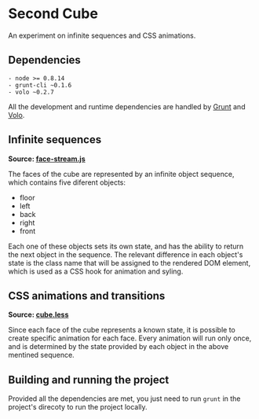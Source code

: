 # Second Cube

An experiment on infinite sequences and CSS animations.

## Dependencies

    - node >= 0.8.14
    - grunt-cli ~0.1.6
    - volo ~0.2.7

All the development and runtime dependencies are handled by [Grunt](http://gruntjs.com/) and [Volo](http://volojs.org/).

## Infinite sequences

**Source: [face-stream.js](https://github.com/grancalavera/second-cube/blob/master/www/js/app/face-stream.js)**

The faces of the cube are represented by an infinite object sequence, which
contains five diferent objects:

  - floor
  - left
  - back
  - right
  - front

Each one of these objects sets its own state, and has the ability to return the
next object in the sequence. The relevant difference in each object's state is
the class name that will be assigned to the rendered DOM element, which is used
as a CSS hook for animation and syling.

## CSS animations and transitions

**Source: [cube.less](https://github.com/grancalavera/second-cube/blob/master/www/less/cube.less)**

Since each face of the cube represents a known state, it is possible to create
specific animation for each face. Every animation will run only once, and is
determined by the state provided by each object in the above mentined sequence.

## Building and running the project

Provided all the dependencies are met, you just need to run ```grunt``` in the
project's direcoty to run the project locally.
